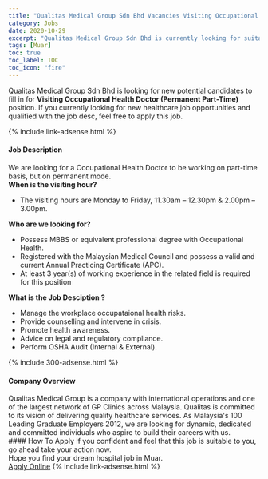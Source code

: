 ```yaml
---
title: "Qualitas Medical Group Sdn Bhd Vacancies Visiting Occupational Health Doctor (Permanent Part-Time)" 
category: Jobs 
date: 2020-10-29 
excerpt: "Qualitas Medical Group Sdn Bhd is currently looking for suitable person to fill in the Visiting Occupational Health Doctor (Permanent Part-Time) which positioned at Muar" 
tags: [Muar] 
toc: true 
toc_label: TOC 
toc_icon: "fire" 
--- 
```


<p>Qualitas Medical Group Sdn Bhd is looking for new potential candidates to fill in for <b>Visiting Occupational Health Doctor (Permanent Part-Time)</b> position. If you currently looking for new healthcare job opportunities and qualified with the job desc, feel free to apply this job.
</p>{% include link-adsense.html %} 
<div><div><h4>Job Description</h4></div><div><div><span><div><div>We are looking for a Occupational Health Doctor to be working on part-time basis, but on permanent mode.</div><div><strong>When is the visiting hour?</strong></div><ul><li>The visiting hours are Monday to Friday, 11.30am &#8211; 12.30pm &amp; 2.00pm &#8211; 3.00pm.</li></ul><div><strong>Who are we looking for?</strong></div><ul><li>Possess MBBS or equivalent professional degree with Occupational Health.&#160;</li><li>Registered with the Malaysian Medical Council and possess a valid and current Annual Practicing Certificate (APC).</li><li>At least 3 year(s) of working experience in the related field is required for this position</li></ul><div><strong>What is the Job Desciption ?</strong></div><ul><li>Manage the workplace occupataional health risks.</li><li>Provide counselling and intervene in crisis.</li><li>Promote health awareness.</li><li>Advice on legal and regulatory compliance.</li><li>Perform OSHA Audit (Internal &amp; External).</li></ul></div></span></div></div></div> 
{% include 300-adsense.html %} 
<div><div><h4>Company Overview</h4></div><div><div><span><div><div>
	Qualitas Medical Group is a company with international operations and one of the largest network of GP Clinics across Malaysia. Qualitas is committed to its vision of delivering quality healthcare services. As Malaysia's 100 Leading Graduate Employers 2012, we are looking for dynamic, dedicated and committed individuals who aspire to build their careers with us.</div></div></span></div></div></div> 
#### How To Apply 
If you confident and feel that this job is suitable to you, go ahead take your action now. <br/> 
Hope you find your dream hospital job in Muar. <br/> 
<a href="https://www.jobstreet.com.my/en/job/visiting-occupational-health-doctor-permanent-part-time-4411245?jobId=jobstreet-my-job-4411245&sectionRank=17&token=0~2f9b6934-fd8f-48eb-bd4c-ce30d5eae30a&fr=SRP%20View%20In%20New%20Ta" class="btn btn--warning" target="_blank" rel="nofollow noopenner">Apply Online</a> 
{% include link-adsense.html %} 